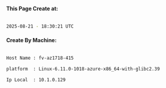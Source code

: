 
   
#### This Page Create at:

```bash

2025-08-21 - 18:30:21 UTC

```

#### Create By Machine:

```bash

Host Name : fv-az1718-415

platform  : Linux-6.11.0-1018-azure-x86_64-with-glibc2.39

Ip Local  : 10.1.0.129

```

